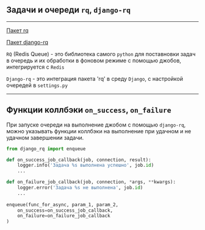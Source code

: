 Задачи и очереди `rq`, `django-rq`
---
---

[Пакет rq](https://github.com/rq/rq)

[Пакет django-rq](https://github.com/rq/django-rq)

`RQ` (Redis Queue) - это библиотека самого `python` для поставновки задач в очередь
и их обработки в фоновом режиме с помощью джобов, интегрируется с `Redis`   

`Django-rq` - это интеграция пакета 'rq' в среду `Django`, с настройкой очередей в
`settings.py`

---
Функции коллбэки `on_success`, `on_failure`
---
При запуске очереди на выполнение джобом с помощью `django-rq`, можно указывать
функции коллбэки на выполнение при удачном и не удачном завершении задачи.

```python
from django_rq import enqueue

def on_success_job_callback(job, connection, result):
    logger.info('Задача %s выполнена успешно', job.id)
    ...

def on_failure_job_callback(job, connection, *args, **kwargs):
    logger.error('Задача %s не выполнена', job.id)
    ...
    
enqueue(func_for_async, param_1, param_2,     
    on_success=on_success_job_callback, 
    on_failure=on_failure_job_callback
)
```
